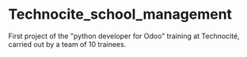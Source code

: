 # Technocite_school_management

First project of the "python developer for Odoo" training at Technocité, carried out by a team of 10 trainees.